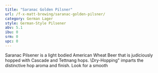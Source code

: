 ```yaml
---
title: "Saranac Golden Pilsner"
url: /f-x-matt-brewing/saranac-golden-pilsner/
category: German Lager
style: German-Style Pilsener
abv: 5.1
ibu: 0
srm: 0
upc: 0
---
```

Saranac Pilsener is a light bodied American Wheat Beer that is judiciously hopped with Cascade and Tettnang hops. \Dry-Hopping\" imparts the distinctive hop aroma and finish. Look for a smooth
